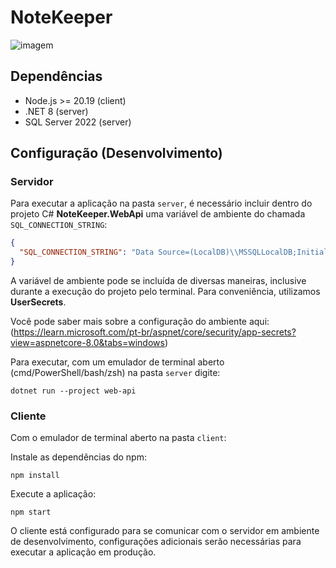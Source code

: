 # NoteKeeper

![imagem](https://i.imgur.com/CMXvJp9.png)

## Dependências

- Node.js >= 20.19 (client)
- .NET 8 (server)
- SQL Server 2022 (server)

## Configuração (Desenvolvimento)

### Servidor

Para executar a aplicação na pasta `server`, é necessário incluir dentro do projeto C# **NoteKeeper.WebApi** uma variável de ambiente do chamada `SQL_CONNECTION_STRING`:

```json
{
  "SQL_CONNECTION_STRING": "Data Source=(LocalDB)\\MSSQLLocalDB;Initial Catalog=NoteKeeperDb;Integrated Security=True"
}
```
A variável de ambiente pode se incluída de diversas maneiras, inclusive durante a execução do projeto pelo terminal. Para conveniência, utilizamos **UserSecrets**.

Você pode saber mais sobre a configuração do ambiente aqui: (https://learn.microsoft.com/pt-br/aspnet/core/security/app-secrets?view=aspnetcore-8.0&tabs=windows) 

Para executar, com um emulador de terminal aberto (cmd/PowerShell/bash/zsh) na pasta `server` digite:

```
dotnet run --project web-api
```

### Cliente

Com o emulador de terminal aberto na pasta `client`:

Instale as dependências do npm:

```
npm install
```

Execute a aplicação:

```
npm start
```

O cliente está configurado para se comunicar com o servidor em ambiente de desenvolvimento, configurações adicionais serão necessárias para executar a aplicação em produção.
